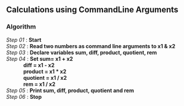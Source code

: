 ## Calculations using CommandLine Arguments

### Algorithm

*Step 01* : **Start**\
*Step 02* : **Read two numbers as command line arguments to x1 & x2**\
*Step 03* : **Declare variables sum, diff, product, quotient, rem**\
*Step 04* : **Set sum= x1 + x2** \
&emsp;&emsp;&emsp; **diff = x1 - x2**\
&emsp;&emsp;&emsp; **product = x1 * x2**\
&emsp;&emsp;&emsp; **quotient = x1 / x2**\
&emsp;&emsp;&emsp; **rem = x1 / x2**\
*Step 05* : **Print sum, diff, product, quotient and rem**\
*Step 06* : **Stop**